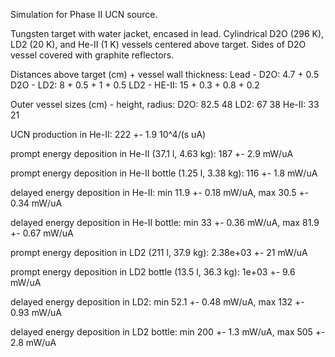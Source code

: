 Simulation for Phase II UCN source.

Tungsten target with water jacket, encased in lead.
Cylindrical D2O (296 K), LD2 (20 K), and He-II (1 K) vessels centered above target.
Sides of D2O vessel covered with graphite reflectors.

Distances above target (cm) + vessel wall thickness:
Lead - D2O: 4.7 + 0.5
D2O - LD2: 8 + 0.5 + 1 + 0.5
LD2 - HE-II: 15 + 0.3 + 0.8 + 0.2

Outer vessel sizes (cm) - height, radius:
D2O: 82.5 48
LD2: 67 38
He-II: 33 21

UCN production in He-II:
222 +- 1.9 10^4/(s uA)

prompt energy deposition in He-II (37.1 l, 4.63 kg):
187 +- 2.9 mW/uA

prompt energy deposition in He-II bottle (1.25 l, 3.38 kg):
116 +- 1.8 mW/uA

delayed energy deposition in He-II:
min 11.9 +- 0.18 mW/uA, max 30.5 +- 0.34 mW/uA

delayed energy deposition in He-II bottle:
min 33 +- 0.36 mW/uA, max 81.9 +- 0.67 mW/uA

prompt energy deposition in LD2 (211 l, 37.9 kg):
2.38e+03 +- 21 mW/uA

prompt energy deposition in LD2 bottle (13.5 l, 36.3 kg):
1e+03 +- 9.6 mW/uA

delayed energy deposition in LD2:
min 52.1 +- 0.48 mW/uA, max 132 +- 0.93 mW/uA

delayed energy deposition in LD2 bottle:
min 200 +- 1.3 mW/uA, max 505 +- 2.8 mW/uA

